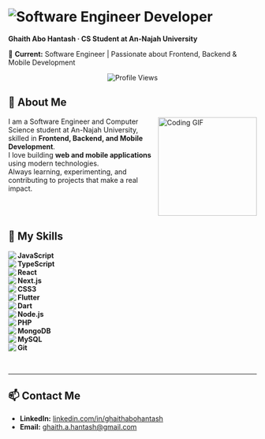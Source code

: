 # ![Software Engineer Developer](https://img.shields.io/badge/Software%20Engineer-Developer-green?style=for-the-badge)

**Ghaith Abo Hantash · CS Student at An-Najah University**

💼 **Current:** Software Engineer | Passionate about Frontend, Backend & Mobile Development

<p align="center">
  <img src="https://komarev.com/ghpvc/?username=ghaithabohantash&style=for-the-badge" alt="Profile Views"/>
</p>

## 🚀 About Me

<img align="right" src="assets/code-coding.gif" width="200" alt="Coding GIF"/>

I am a Software Engineer and Computer Science student at An-Najah University, skilled in **Frontend, Backend, and Mobile Development**.  
I love building **web and mobile applications** using modern technologies.  
Always learning, experimenting, and contributing to projects that make a real impact.

<br clear="right"/>

## 🔧 My Skills

<img align="left" src="https://img.icons8.com/color/48/000000/javascript.png"/> **JavaScript**  
<img align="left" src="https://img.icons8.com/color/48/000000/typescript.png"/> **TypeScript**  
<img align="left" src="https://img.icons8.com/color/48/000000/react-native.png"/> **React**  
<img align="left" src="https://img.icons8.com/ios-filled/50/000000/nextjs.png"/> **Next.js**  
<img align="left" src="https://img.icons8.com/color/48/000000/css3.png"/> **CSS3**  
<img align="left" src="https://img.icons8.com/color/48/000000/flutter.png"/> **Flutter**  
<img align="left" src="https://img.icons8.com/color/48/000000/dart.png"/> **Dart**  
<img align="left" src="https://img.icons8.com/color/48/000000/nodejs.png"/> **Node.js**  
<img align="left" src="https://img.icons8.com/color/48/000000/php.png"/> **PHP**  
<img align="left" src="https://img.icons8.com/color/48/000000/mongodb.png"/> **MongoDB**  
<img align="left" src="https://img.icons8.com/color/48/000000/mysql-logo.png"/> **MySQL**  
<img align="left" src="https://img.icons8.com/color/48/000000/git.png"/> **Git**

<br clear="both"/>

---

## 📫 Contact Me

- **LinkedIn:** [linkedin.com/in/ghaithabohantash](https://linkedin.com/in/ghaithabohantash)  
- **Email:** ghaith.a.hantash@gmail.com
